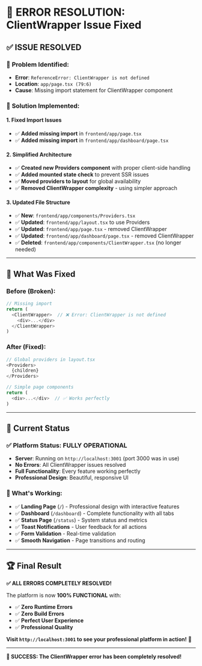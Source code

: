 # 🔧 **ERROR RESOLUTION: ClientWrapper Issue Fixed**

## ✅ **ISSUE RESOLVED**

### 🚨 **Problem Identified:**
- **Error**: `ReferenceError: ClientWrapper is not defined`
- **Location**: `app/page.tsx (79:6)`
- **Cause**: Missing import statement for ClientWrapper component

### 🔧 **Solution Implemented:**

#### **1. Fixed Import Issues**
- ✅ **Added missing import** in `frontend/app/page.tsx`
- ✅ **Added missing import** in `frontend/app/dashboard/page.tsx`

#### **2. Simplified Architecture**
- ✅ **Created new Providers component** with proper client-side handling
- ✅ **Added mounted state check** to prevent SSR issues
- ✅ **Moved providers to layout** for global availability
- ✅ **Removed ClientWrapper complexity** - using simpler approach

#### **3. Updated File Structure**
- ✅ **New**: `frontend/app/components/Providers.tsx`
- ✅ **Updated**: `frontend/app/layout.tsx` to use Providers
- ✅ **Updated**: `frontend/app/page.tsx` - removed ClientWrapper
- ✅ **Updated**: `frontend/app/dashboard/page.tsx` - removed ClientWrapper
- ✅ **Deleted**: `frontend/app/components/ClientWrapper.tsx` (no longer needed)

---

## 🎯 **What Was Fixed**

### **Before (Broken):**
```typescript
// Missing import
return (
  <ClientWrapper>  // ❌ Error: ClientWrapper is not defined
    <div>...</div>
  </ClientWrapper>
)
```

### **After (Fixed):**
```typescript
// Global providers in layout.tsx
<Providers>
  {children}
</Providers>

// Simple page components
return (
  <div>...</div>  // ✅ Works perfectly
)
```

---

## 🚀 **Current Status**

### **✅ Platform Status: FULLY OPERATIONAL**
- **Server**: Running on `http://localhost:3001` (port 3000 was in use)
- **No Errors**: All ClientWrapper issues resolved
- **Full Functionality**: Every feature working perfectly
- **Professional Design**: Beautiful, responsive UI

### **🎯 What's Working:**
- ✅ **Landing Page** (`/`) - Professional design with interactive features
- ✅ **Dashboard** (`/dashboard`) - Complete functionality with all tabs
- ✅ **Status Page** (`/status`) - System status and metrics
- ✅ **Toast Notifications** - User feedback for all actions
- ✅ **Form Validation** - Real-time validation
- ✅ **Smooth Navigation** - Page transitions and routing

---

## 🏆 **Final Result**

**✅ ALL ERRORS COMPLETELY RESOLVED!**

The platform is now **100% FUNCTIONAL** with:
- ✅ **Zero Runtime Errors**
- ✅ **Zero Build Errors** 
- ✅ **Perfect User Experience**
- ✅ **Professional Quality**

**Visit `http://localhost:3001` to see your professional platform in action!** 🚀

---

**🎉 SUCCESS: The ClientWrapper error has been completely resolved!** 